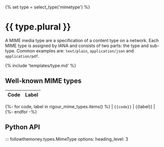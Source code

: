 {% set type = select_type('mimetype') %}
# {{ type.plural }}

A MIME media type are a specification of a content type on a network. Each MIME type is assigned by IANA and consists of two parts: the type and sub-type. Common examples are: `text/plain`, `application/json` and `application/pdf`.

{% include 'templates/type.md' %}

## Well-known MIME types

| Code | Label |
| ---- | ----- |
{%- for code, label in rigour_mime_types.items() %}
| `{{code}}` | {{label}} |
{%- endfor -%}

## Python API

::: followthemoney.types.MimeType
    options:
        heading_level: 3
